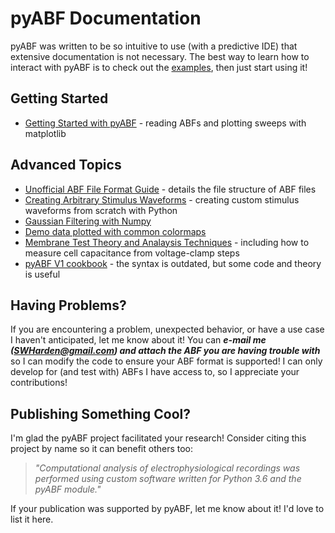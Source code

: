 # pyABF Documentation
pyABF was written to be so intuitive to use (with a predictive IDE) that extensive documentation is not necessary.
The best way to learn how to interact with pyABF is to check out the [examples](getting-started), then just start using it!

## Getting Started
* [Getting Started with pyABF](getting-started) - reading ABFs and plotting sweeps with matplotlib

## Advanced Topics
* [Unofficial ABF File Format Guide](advanced/abf-file-format) - details the file structure of ABF files
* [Creating Arbitrary Stimulus Waveforms](advanced/creating-waveforms/) - creating custom stimulus waveforms from scratch with Python
* [Gaussian Filtering with Numpy](advanced/python/gaussian-filter-with-numpy.ipynb)
* [Demo data plotted with common colormaps](advanced/v1%20cookbook/2017-11-12%20colormaps/colormaps.pdf)
* [Membrane Test Theory and Analaysis Techniques](advanced/v1%20cookbook/memtest-simulation.ipynb) - including how to measure cell capacitance from voltage-clamp steps
* [pyABF V1 cookbook](advanced/cookbook) - the syntax is outdated, but some code and theory is useful

## Having Problems?
If you are encountering a problem, unexpected behavior, or have a use case I haven't anticipated, let me know about it!
You can ***e-mail me (SWHarden@gmail.com) and attach the ABF you are having trouble with*** so I can modify the code to 
ensure your ABF format is supported! I can only develop for (and test with) ABFs I have access to, so I appreciate your
contributions!

## Publishing Something Cool?
I'm glad the pyABF project facilitated your research!
Consider citing this project by name so it can benefit others too:

> _"Computational analysis of electrophysiological recordings was performed using custom
> software written for Python 3.6 and the pyABF module."_

If your publication was supported by pyABF, let me know about it! I'd love to list it here.